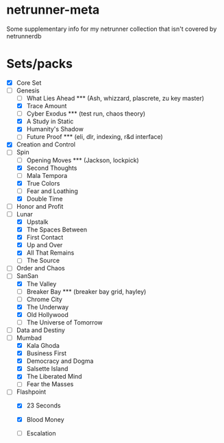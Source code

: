 # netrunner-meta
Some supplementary info for my netrunner collection that isn't covered by netrunnerdb

# Sets/packs
 - [x] Core Set
 - [ ] Genesis
   - [ ] What Lies Ahead *** (Ash, whizzard, plascrete, zu key master)
   - [x] Trace Amount
   - [ ] Cyber Exodus *** (test run, chaos theory)
   - [x] A Study in Static
   - [x] Humanity's Shadow
   - [ ] Future Proof *** (eli, dlr, indexing, r&d interface)
 - [x] Creation and Control
 - [ ] Spin
   - [ ] Opening Moves *** (Jackson, lockpick)
   - [x] Second Thoughts
   - [ ] Mala Tempora
   - [x] True Colors
   - [ ] Fear and Loathing
   - [x] Double Time
 - [ ] Honor and Profit
 - [ ] Lunar
   - [x] Upstalk
   - [x] The Spaces Between
   - [x] First Contact
   - [x] Up and Over
   - [x] All That Remains
   - [ ] The Source
 - [ ] Order and Chaos
 - [ ] SanSan
   - [x] The Valley
   - [ ] Breaker Bay *** (breaker bay grid, hayley)
   - [ ] Chrome City
   - [x] The Underway
   - [x] Old Hollywood
   - [ ] The Universe of Tomorrow
 - [ ] Data and Destiny
 - [ ] Mumbad
   - [x] Kala Ghoda
   - [x] Business First
   - [x] Democracy and Dogma
   - [x] Salsette Island
   - [x] The Liberated Mind
   - [ ] Fear the Masses
 - [ ] Flashpoint
   - [x] 23 Seconds
   - [x] Blood Money
   - [ ] Escalation

